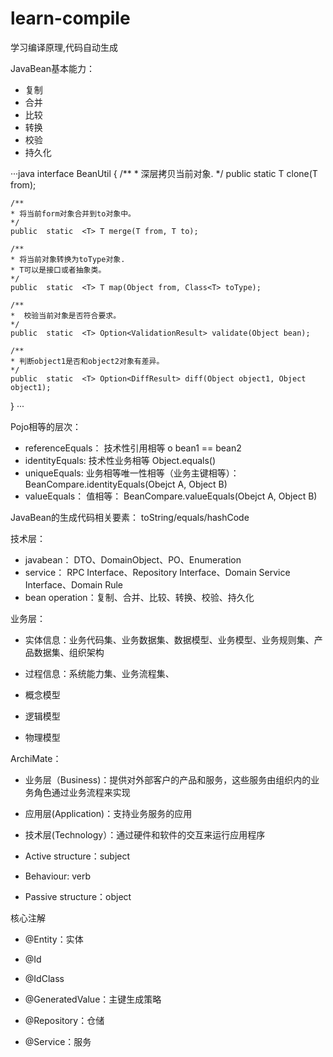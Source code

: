 # learn-compile
学习编译原理,代码自动生成

JavaBean基本能力： 

- 复制
- 合并
- 比较
- 转换
- 校验
- 持久化


···java
interface BeanUtil {
    /**
    * 深层拷贝当前对象.
    */
    public static <T> T clone(T from);

    /**
    * 将当前form对象合并到to对象中。
    */
    public  static  <T> T merge(T from, T to);

    /**
    * 将当前对象转换为toType对象.
    * T可以是接口或者抽象类。
    */
    public  static  <T> T map(Object from, Class<T> toType);

    /**
    *  校验当前对象是否符合要求。
    */
    public  static  <T> Option<ValidationResult> validate(Object bean);

    /**
    * 判断object1是否和object2对象有差异。
    */
    public  static  <T> Option<DiffResult> diff(Object object1, Object object1);
}
···




Pojo相等的层次：
- referenceEquals： 技术性引用相等 o bean1 == bean2
- identityEquals: 技术性业务相等 Object.equals()
- uniqueEquals: 业务相等唯一性相等（业务主键相等）： BeanCompare.identityEquals(Obejct A, Object B)
- valueEquals： 值相等： BeanCompare.valueEquals(Obejct A, Object B)

JavaBean的生成代码相关要素：
toString/equals/hashCode


技术层：
- javabean： DTO、DomainObject、PO、Enumeration
- service： RPC Interface、Repository Interface、Domain Service Interface、Domain Rule
- bean operation：复制、合并、比较、转换、校验、持久化


业务层：

- 实体信息：业务代码集、业务数据集、数据模型、业务模型、业务规则集、产品数据集、组织架构
- 过程信息：系统能力集、业务流程集、

- 概念模型
- 逻辑模型
- 物理模型

ArchiMate：
- 业务层（Business)：提供对外部客户的产品和服务，这些服务由组织内的业务角色通过业务流程来实现
- 应用层(Application)：支持业务服务的应用
- 技术层(Technology）：通过硬件和软件的交互来运行应用程序


- Active structure：subject
- Behaviour: verb
- Passive structure：object

核心注解

- @Entity：实体
- @Id
- @IdClass
- @GeneratedValue：主键生成策略





- @Repository：仓储
- @Service：服务